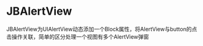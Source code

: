 # JBAlertView
JBAlertView为UIAlertView动态添加一个Block属性，将AlertView与button的点击操作关联，简单的区分处理一个视图有多个AlertView弹窗
